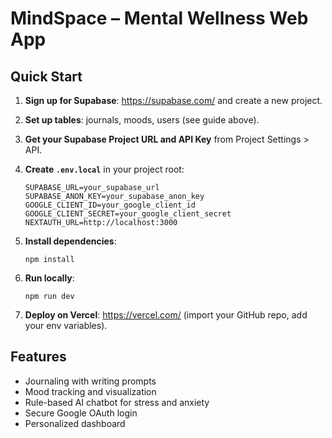 # MindSpace – Mental Wellness Web App

## Quick Start

1. **Sign up for Supabase**: https://supabase.com/ and create a new project.
2. **Set up tables**: journals, moods, users (see guide above).
3. **Get your Supabase Project URL and API Key** from Project Settings > API.
4. **Create `.env.local`** in your project root:
    ```
    SUPABASE_URL=your_supabase_url
    SUPABASE_ANON_KEY=your_supabase_anon_key
    GOOGLE_CLIENT_ID=your_google_client_id
    GOOGLE_CLIENT_SECRET=your_google_client_secret
    NEXTAUTH_URL=http://localhost:3000
    ```

5. **Install dependencies**:
    ```
    npm install
    ```

6. **Run locally**:
    ```
    npm run dev
    ```

7. **Deploy on Vercel**: https://vercel.com/ (import your GitHub repo, add your env variables).

## Features

- Journaling with writing prompts
- Mood tracking and visualization
- Rule-based AI chatbot for stress and anxiety
- Secure Google OAuth login
- Personalized dashboard